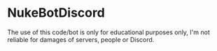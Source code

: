 # NukeBotDiscord

The use of this code/bot is only for educational purposes only, I'm not reliable for damages of servers, people or Discord.
